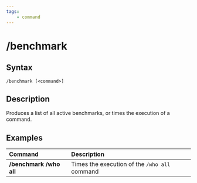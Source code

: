 ```yaml
---
tags:
    - command
---
```

# /benchmark

## Syntax
<!--cmd-syntax-start-->
```eqcommand
/benchmark [<command>]
```
<!--cmd-syntax-end-->

## Description
<!--cmd-desc-start-->
Produces a list of all active benchmarks, or times the execution of a command.
<!--cmd-desc-end-->
## Examples
| Command | Description |
| :--- | :--- |
| **/benchmark /who all** | Times the execution of the `/who all` command |
